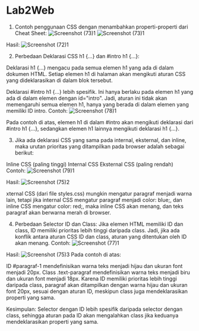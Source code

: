 # Lab2Web
1. Contoh penggunaan CSS dengan menambahkan properti-properti dari Cheat Sheet:
![Screenshot (73)1](https://github.com/user-attachments/assets/a1a99926-ce80-4634-b11e-561f2aa5948d)
![Screenshot (73)1](https://github.com/user-attachments/assets/c1e75ff5-ebb7-4e80-b233-8fedf73ce3bc)

Hasil:
![Screenshot (72)1](https://github.com/user-attachments/assets/69baf694-f15e-443a-8c75-653dadaf34f4)

2. Perbedaan Deklarasi CSS h1 {...} dan #intro h1 {...}:

Deklarasi h1 {...} mengacu pada semua elemen h1 yang ada di dalam dokumen HTML. Setiap elemen h1 di halaman akan mengikuti aturan CSS yang dideklarasikan di dalam blok tersebut.

Deklarasi #intro h1 {...} lebih spesifik. Ini hanya berlaku pada elemen h1 yang ada di dalam elemen dengan id="intro". Jadi, aturan ini tidak akan memengaruhi semua elemen h1, hanya yang berada di dalam elemen yang memiliki ID intro.
Contoh:
![Screenshot (78)1](https://github.com/user-attachments/assets/76c76111-d744-4cb0-be68-5a1bde4e7fdf)

Pada contoh di atas, elemen h1 di dalam #intro akan mengikuti deklarasi dari #intro h1 {...}, sedangkan elemen h1 lainnya mengikuti deklarasi h1 {...}.

3. Jika ada deklarasi CSS yang sama pada internal, eksternal, dan inline, maka urutan prioritas yang ditampilkan pada browser adalah sebagai berikut:

Inline CSS (paling tinggi)
Internal CSS
Eksternal CSS (paling rendah)
Contoh:
![Screenshot (79)1](https://github.com/user-attachments/assets/4c0d3b1e-8837-4d6d-9f05-6f1de23f2dd1)

Hasil:
![Screenshot (75)2](https://github.com/user-attachments/assets/a25c521e-17fa-4356-9cdf-c266beb28a11)

xternal CSS (dari file styles.css) mungkin mengatur paragraf menjadi warna lain, tetapi jika internal CSS mengatur paragraf menjadi color: blue;, dan inline CSS mengatur color: red;, maka inline CSS akan menang, dan teks paragraf akan berwarna merah di browser.

4. Perbedaan Selector ID dan Class:
Jika elemen HTML memiliki ID dan class, ID memiliki prioritas lebih tinggi daripada class. Jadi, jika ada konflik antara aturan CSS ID dan class, aturan yang ditentukan oleh ID akan menang.
Contoh:
![Screenshot (77)1](https://github.com/user-attachments/assets/dbe42439-9e58-4a16-92e4-c05f1504e326)

Hasil:
![Screenshot (75)3](https://github.com/user-attachments/assets/69d5a3c5-1935-482f-8c60-f78b6643f07e)
Pada contoh di atas:

ID #paragraf-1 mendefinisikan warna teks menjadi hijau dan ukuran font menjadi 20px.
Class .text-paragraf mendefinisikan warna teks menjadi biru dan ukuran font menjadi 18px.
Karena ID memiliki prioritas lebih tinggi daripada class, paragraf akan ditampilkan dengan warna hijau dan ukuran font 20px, sesuai dengan aturan ID, meskipun class juga mendeklarasikan properti yang sama.

Kesimpulan: Selector dengan ID lebih spesifik daripada selector dengan class, sehingga aturan pada ID akan mengalahkan class jika keduanya mendeklarasikan properti yang sama.


